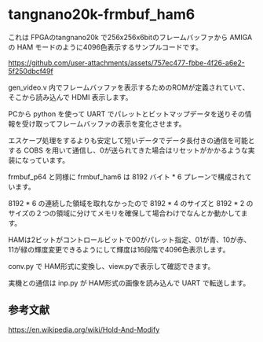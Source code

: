 # tangnano20k-frmbuf_ham6

これは FPGAのtangnano20k で256x256x6bitのフレームバッファから AMIGA の HAM モードのように4096色表示するサンプルコードです。


https://github.com/user-attachments/assets/757ec477-fbbe-4f26-a6e2-5f250dbcf49f


gen_video.v 内でフレームバッファを表示するためのROMが定義されていて、そこから読み込んで HDMI 表示します。

PCから python を使って UART でパレットとビットマップデータを送りその情報を受け取ってフレームバッファの表示を変化させます。

エスケープ処理をするよりも安定して短いデータでデータ長付きの通信を可能とする COBS を用いて通信し、0が送られてきた場合はリセットがかかるような実装になっています。

frmbuf_p64 と同様に frmbuf_ham6 は 8192 バイト * 6 プレーンで構成されています。

8192 * 6 の連続した領域を取れなかったので 8192 * 4 のサイズと 8192 * 2 のサイズの２つの領域に分けてメモリを確保して場合わけでなんとか動かしてます。

HAMは2ビットがコントロールビットで00がパレット指定、01が青、10が赤、11が緑の輝度変更できるようにして輝度は16段階で4096色表示します。

conv.py で HAM形式に変換し、view.pyで表示して確認できます。

実機との通信は inp.py が HAM形式の画像を読み込んで UART で転送します。

## 参考文献

https://en.wikipedia.org/wiki/Hold-And-Modify

